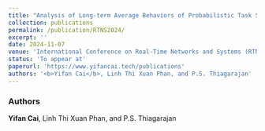 ```yaml
---
title: "Analysis of Long-term Average Behaviors of Probabilistic Task Systems"
collection: publications
permalink: /publication/RTNS2024/
excerpt: ''
date: 2024-11-07
venue: 'International Conference on Real-Time Networks and Systems (RTNS), 2024'
status: 'To appear at'
paperurl: 'https://www.yifancai.tech/publications'
authors: '<b>Yifan Cai</b>, Linh Thi Xuan Phan, and P.S. Thiagarajan'
---
```


### Authors 

**Yifan Cai**, Linh Thi Xuan Phan, and P.S. Thiagarajan
